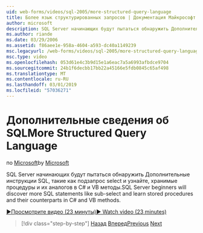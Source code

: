 ```yaml
---
uid: web-forms/videos/sql-2005/more-structured-query-language
title: Более язык структурированных запросов | Документация Майкрософт
author: microsoft
description: SQL Server начинающих будут пытаться обнаружить Дополнительные инструкции SQL, такие как подзапрос select и узнайте, хранимые процедуры и их аналогов в C# и VB методы.
ms.author: riande
ms.date: 03/29/2006
ms.assetid: f86aee1e-958a-4604-a593-dc40a1149239
msc.legacyurl: /web-forms/videos/sql-2005/more-structured-query-language
msc.type: video
ms.openlocfilehash: 053d61e4c3b9d15e1a6eac7a5a6993afbdce9704
ms.sourcegitcommit: 24b1f6decbb17bb22a45166e5fdb0845c65af498
ms.translationtype: MT
ms.contentlocale: ru-RU
ms.lasthandoff: 03/01/2019
ms.locfileid: "57036271"
---
```

<a name="more-structured-query-language"></a><span data-ttu-id="25015-103">Дополнительные сведения об SQL</span><span class="sxs-lookup"><span data-stu-id="25015-103">More Structured Query Language</span></span>
====================
<span data-ttu-id="25015-104">по [Microsoft](https://github.com/microsoft)</span><span class="sxs-lookup"><span data-stu-id="25015-104">by [Microsoft](https://github.com/microsoft)</span></span>

<span data-ttu-id="25015-105">SQL Server начинающих будут пытаться обнаружить Дополнительные инструкции SQL, такие как подзапрос select и узнайте, хранимые процедуры и их аналогов в C# и VB методы.</span><span class="sxs-lookup"><span data-stu-id="25015-105">SQL Server beginners will discover more SQL statements like sub-select and learn stored procedures and their counterparts in C# and VB methods.</span></span>

[<span data-ttu-id="25015-106">&#9654;Просмотрите видео (23 минуты)</span><span class="sxs-lookup"><span data-stu-id="25015-106">&#9654; Watch video (23 minutes)</span></span>](https://channel9.msdn.com/Blogs/ASP-NET-Site-Videos/more-structured-query-language)

> [!div class="step-by-step"]
> <span data-ttu-id="25015-107">[Назад](manipulating-database-data.md)
> [Вперед](understanding-security-and-network-connectivity.md)</span><span class="sxs-lookup"><span data-stu-id="25015-107">[Previous](manipulating-database-data.md)
[Next](understanding-security-and-network-connectivity.md)</span></span>
